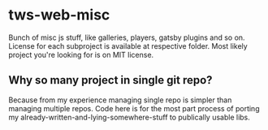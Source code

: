 # tws-web-misc

Bunch of misc js stuff, like galleries, players, gatsby plugins and so on.
License for each subproject is available at respective folder. Most likely project you're looking for is on MIT
license.

## Why so many project in single git repo?
Because from my experience managing single repo is simpler than managing multiple repos.
Code here is for the most part process of porting my already-written-and-lying-somewhere-stuff to publically usable libs.